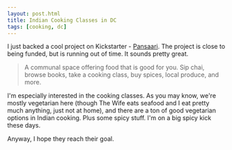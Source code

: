 ```yaml
---
layout: post.html
title: Indian Cooking Classes in DC
tags: [cooking, dc]
---
```


I just backed a cool project on Kickstarter - [Pansaari](http://www.kickstarter.com/projects/934396646/indian-grocerychaicooking-classesin-dupont-tis-tim). The project is close to being funded, but is running out of time. It sounds pretty great.

>A communal space offering food that is good for you. Sip chai, browse books, take a cooking class, buy spices, local produce, and more.

I'm especially interested in the cooking classes. As you may know, we're mostly vegetarian here (though The Wife eats seafood and I eat pretty much anything, just not at home), and there are a ton of good vegetarian options in Indian cooking. Plus some spicy stuff. I'm on a big spicy kick these days.

Anyway, I hope they reach their goal. 

